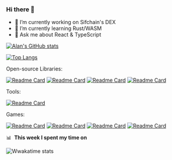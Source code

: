 ### Hi there 👋

- 🔭 I’m currently working on Sifchain's DEX
- 🌱 I’m currently learning Rust/WASM
- 💬 Ask me about React & TypeScript

<!--
**alanrsoares/alanrsoares** is a ✨ _special_ ✨ repository because its `README.md` (this file) appears on your GitHub profile.

Here are some ideas to get you started:

- 🔭 I’m currently working on ...
- 🌱 I’m currently learning ...
- 👯 I’m looking to collaborate on ...
- 🤔 I’m looking for help with ...
- 💬 Ask me about ...
- 📫 How to reach me: ...
- 😄 Pronouns: ...
- ⚡ Fun fact: ...
-->

[![Alan's GitHub stats](https://github-readme-stats.vercel.app/api?username=alanrsoares&theme=tokyonight#gh-light-mode-only)](https://github.com/alanrsoares?tab=repositories)


[![Top Langs](https://github-readme-stats.vercel.app/api/top-langs/?username=alanrsoares&langs_count=5&theme=tokyonight)](https://github.com/alanrsoares)

Open-source Libraries:

[![Readme Card](https://github-readme-stats.vercel.app/api/pin/?username=alanrsoares&repo=re-reduced&theme=tokyonight)](https://github.com/alanrsoares/re-reduced)
[![Readme Card](https://github-readme-stats.vercel.app/api/pin/?username=alanrsoares&repo=zustand-immer-store&theme=tokyonight)](https://github.com/alanrsoares/zustand-immer-store)
[![Readme Card](https://github-readme-stats.vercel.app/api/pin/?username=alanrsoares&repo=prelude-js&theme=tokyonight)](https://github.com/alanrsoares/prelude-js)
[![Readme Card](https://github-readme-stats.vercel.app/api/pin/?username=alanrsoares&repo=elementary&theme=tokyonight)](https://github.com/alanrsoares/elementary)

Tools:

[![Readme Card](https://github-readme-stats.vercel.app/api/pin/?username=alanrsoares&repo=greenbot&theme=tokyonight)](https://github.com/alanrsoares/greenbot)

Games:

[![Readme Card](https://github-readme-stats.vercel.app/api/pin/?username=alanrsoares&repo=weirdle&theme=tokyonight)](https://github.com/alanrsoares/weirdle)
[![Readme Card](https://github-readme-stats.vercel.app/api/pin/?username=alanrsoares&repo=ts-mines&theme=tokyonight)](https://github.com/alanrsoares/ts-mines)
[![Readme Card](https://github-readme-stats.vercel.app/api/pin/?username=alanrsoares&repo=react-snake&theme=tokyonight)](https://github.com/alanrsoares/react-snake)
[![Readme Card](https://github-readme-stats.vercel.app/api/pin/?username=alanrsoares&repo=rescript-game-of-life&theme=tokyonight)](https://github.com/alanrsoares/rescript-game-of-life)


📊 &nbsp;**This week I spent my time on**

![Wwakatime stats](https://github-readme-stats-taupe-two.vercel.app/api/wakatime?username=alanrsoares&hide_title=true&hide_border=true&langs_count=5&bg_color=00000000&text_color=777)
